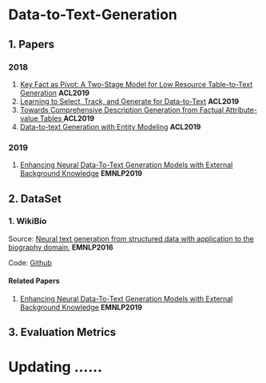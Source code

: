 # Data-to-Text-Generation

## 1. Papers

### 2018

1. [Key Fact as Pivot: A Two-Stage Model for Low Resource Table-to-Text Generation](https://arxiv.org/abs/1908.03067) **ACL2019**
2. [Learning to Select, Track, and Generate for Data-to-Text](https://www.aclweb.org/anthology/P19-1202/) **ACL2019**
3. [Towards Comprehensive Description Generation from Factual Attribute-value Tables ](https://www.aclweb.org/anthology/P19-1600/) **ACL2019**
4. [Data-to-text Generation with Entity Modeling](https://www.aclweb.org/anthology/P19-1195/) **ACL2019**

### 2019

1. [Enhancing Neural Data-To-Text Generation Models with External Background Knowledge](https://www.aclweb.org/anthology/D19-1299/) **EMNLP2019**

## 2. DataSet

### 1. WikiBio

Source: [Neural text generation from structured data with application to the biography domain.](https://arxiv.org/abs/1603.07771) **EMNLP2016**

Code: [Github](https://github.com/DavidGrangier/wikipedia-biography-dataset)

#### Related Papers

1. [Enhancing Neural Data-To-Text Generation Models with External Background Knowledge](https://www.aclweb.org/anthology/D19-1299/) **EMNLP2019**

## 3. Evaluation Metrics

# Updating ......
